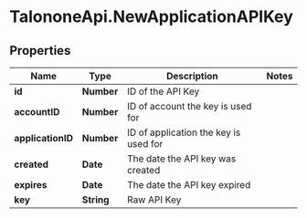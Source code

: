 # TalononeApi.NewApplicationAPIKey

## Properties
Name | Type | Description | Notes
------------ | ------------- | ------------- | -------------
**id** | **Number** | ID of the API Key | 
**accountID** | **Number** | ID of account the key is used for | 
**applicationID** | **Number** | ID of application the key is used for | 
**created** | **Date** | The date the API key was created | 
**expires** | **Date** | The date the API key expired | 
**key** | **String** | Raw API Key | 


